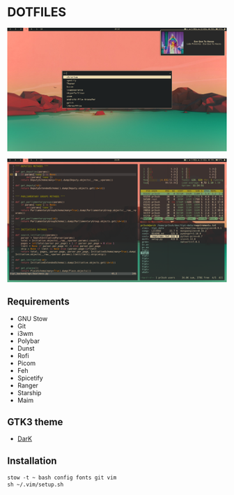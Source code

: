 DOTFILES
========

![Screenshot 1]( https://github.com/pr3ssh/dotfiles/blob/master/screenshot-1.png )

![Screenshot 2]( https://github.com/pr3ssh/dotfiles/blob/master/screenshot-2.png )

## Requirements
* GNU Stow
* Git
* i3wm
* Polybar
* Dunst
* Rofi
* Picom
* Feh
* Spicetify
* Ranger
* Starship
* Maim


## GTK3 theme
* [DarK](https://www.gnome-look.org/p/1199936/)

## Installation

```
stow -t ~ bash config fonts git vim
sh ~/.vim/setup.sh
```
